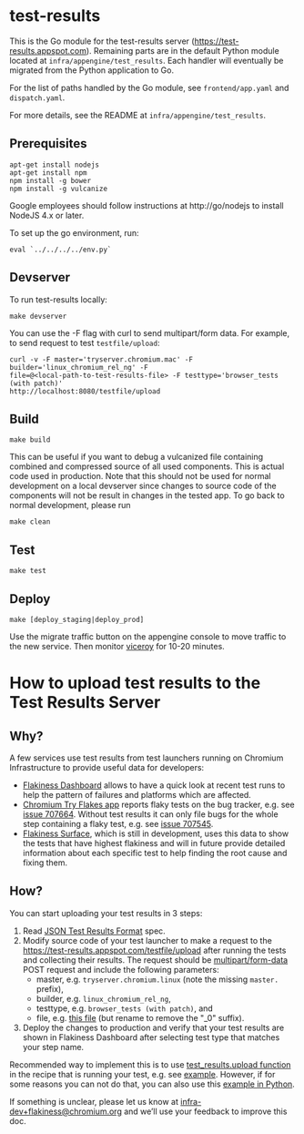 # test-results

This is the Go module for the test-results server
(https://test-results.appspot.com). Remaining parts are in the default Python
module located at `infra/appengine/test_results`. Each handler will eventually
be migrated from the Python application to Go.

For the list of paths handled by the Go module, see `frontend/app.yaml` and
`dispatch.yaml`.

For more details, see the README at `infra/appengine/test_results`.

## Prerequisites

```
apt-get install nodejs
apt-get install npm
npm install -g bower
npm install -g vulcanize
```

Google employees should follow instructions at http://go/nodejs to install
NodeJS 4.x or later.

To set up the go environment, run:
```
eval `../../../../env.py`
```

## Devserver

To run test-results locally:

```
make devserver
```

You can use the -F flag with curl to send multipart/form data. For example, to
send request to test `testfile/upload`:

```
curl -v -F master='tryserver.chromium.mac' -F builder='linux_chromium_rel_ng' -F
file=@<local-path-to-test-results-file> -F testtype='browser_tests (with patch)'
http://localhost:8080/testfile/upload
```

## Build

```
make build
```

This can be useful if you want to debug a vulcanized file containing combined
and compressed source of all used components. This is actual code used in
production. Note that this should not be used for normal development on a local
devserver since changes to source code of the components will not be result in
changes in the tested app. To go back to normal development, please run

```
make clean
```

## Test

```
make test
```

## Deploy

```
make [deploy_staging|deploy_prod]
```

Use the migrate traffic button on the appengine console to move traffic to the
new service. Then monitor [viceroy](go/test-results-viceroy) for 10-20 minutes.

# How to upload test results to the Test Results Server

## Why?

A few services use test results from test launchers running on Chromium
Infrastructure to provide useful data for developers:

* [Flakiness Dashboard] allows to have a quick look at recent test runs to help
  the pattern of failures and platforms which are affected.
* [Chromium Try Flakes app] reports flaky tests on the bug tracker, e.g. see
  [issue 707664]. Without test results it can only file bugs for the whole step
  containing a flaky test, e.g. see [issue 707545].
* [Flakiness Surface], which is still in development, uses this data to show the
  tests that have highest flakiness and will in future provide detailed
  information about each specific test to help finding the root cause and fixing
  them.

## How?

You can start uploading your test results in 3 steps:

1. Read [JSON Test Results Format] spec.
1. Modify source code of your test launcher to make a request to the
   https://test-results.appspot.com/testfile/upload after running the tests and
   collecting their results. The request should be [multipart/form-data] POST
   request and include the following parameters:
   * master, e.g. `tryserver.chromium.linux` (note the missing `master.` prefix),
   * builder, e.g. `linux_chromium_rel_ng`,
   * testtype, e.g. `browser_tests (with patch)`, and
   * file, e.g. [this file][example-json-file] (but rename to remove the "_0"
     suffix).
1. Deploy the changes to production and verify that your test results are shown
   in Flakiness Dashboard after selecting test type that matches your step name.

Recommended way to implement this is to use [test\_results.upload function] in
the recipe that is running your test, e.g. see [example][recipe-upload-example].
However, if for some reasons you can not do that, you can also use this [example
in Python][python-upload-example].

If something is unclear, please let us know at infra-dev+flakiness@chromium.org
and we’ll use your feedback to improve this doc.

[Flakiness Dashboard]: https://test-results.appspot.com/dashboards/flakiness_dashboard.html#testType=interactive_ui_tests%20(with%20patch)&tests=WebViewInteractiveTests%2FWebViewDragDropInteractiveTest.DragDropWithinWebView%2F1
[Chromium Try Flakes app]: http://chromium-try-flakes.appspot.com/
[issue 707664]: https://bugs.chromium.org/p/chromium/issues/detail?id=707664
[issue 707545]: https://bugs.chromium.org/p/chromium/issues/detail?id=707545
[Flakiness Surface]: https://test-results.appspot.com/flakiness
[JSON Test Results Format]: https://www.chromium.org/developers/the-json-test-results-format
[multipart/form-data]: https://www.w3.org/TR/html401/interact/forms.html#h-17.13.4.2
[example-json-file]: ./frontend/testdata/full_results_0.json
[test\_results.upload function]: https://cs.chromium.org/chromium/build/scripts/slave/recipe_modules/test_results/api.py?l=11&rcl=4892db3bf1623b939c31f5929c139abec080c9a6
[recipe-upload-example]: https://cs.chromium.org/chromium/build/scripts/slave/recipe_modules/chromium_tests/steps.py?l=432&rcl=4892db3bf1623b939c31f5929c139abec080c9a6
[python-upload-example]: https://cs.chromium.org/chromium/build/scripts/slave/recipe_modules/test_results/resources/test_results_uploader.py?l=31&rcl=4892db3bf1623b939c31f5929c139abec080c9a6
